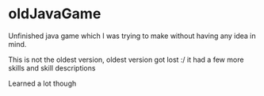 # oldJavaGame
Unfinished java game which I was trying to make without having any idea in mind. 

This is not the oldest version, oldest version got lost :/ it had a few more skills and skill descriptions

Learned a lot though
